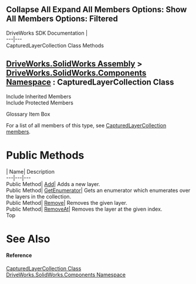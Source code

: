 Collapse All Expand All Members Options: Show All  Members Options: Filtered   
---  
DriveWorks SDK Documentation  |   
---|---  
CapturedLayerCollection Class Methods   
  
[DriveWorks.SolidWorks Assembly](topic13342.md) > [DriveWorks.SolidWorks.Components Namespace](topic13925.md) : CapturedLayerCollection Class  
---  
  
Include Inherited Members    
Include Protected Members    


Glossary Item Box

For a list of all members of this type, see [CapturedLayerCollection members](topic14296.md).

# Public Methods

| Name| Description  
---|---|---  
Public Method| [Add](topic14301.md)| Adds a new layer.   
Public Method| [GetEnumerator](topic14302.md)| Gets an enumerator which enumerates over the layers in the collection.   
Public Method| [Remove](topic14303.md)| Removes the given layer.   
Public Method| [RemoveAt](topic14304.md)| Removes the layer at the given index.   
Top

# See Also

#### Reference

[CapturedLayerCollection Class](topic14295.md)   
[DriveWorks.SolidWorks.Components Namespace](topic13925.md)



